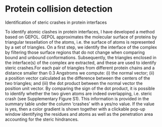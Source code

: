 # Protein collision detection


Identification of steric crashes in protein interfaces

To identify atomic clashes in protein interfaces, I have developed a method based on GEPOL.
GEPOL approximates the molecular surface of proteins by triangular tessellation of the atoms, i.e. the
surface of atoms is represented by a set of triangles. On a first step, we identify the interface of
the complex by filtering those surface regions that do not change when comparing bound and
unbound conformations. Subsequently, the triangles enclosed in the interface(s) of the complex
are extracted, and these are used to identify steric crashes.For each pair of triangles from 
different protein chains and a distance smaller than 0.3 Angstroms we compute: 
(i) the normal vector; 
(ii) a position vector calculated as the difference
between the centers of the two triangles; and 
(iii) the dot product between the normal vector 
the position unit vector. By comparing the sign of the dot product, it is possible to identify
whether the two given atoms are indeed overlapping, i.e. steric crash (see Supplementary
Figure S1). This information is provided in the summary table under the column ‘crashes’ with a
yes/no value. If the value is yes, then a color gradient is shown together with a clickable pop-up
window identifying the residues and atoms as well as the penetration area accounting for the
steric hindrances.
